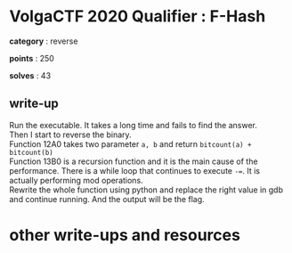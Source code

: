 # VolgaCTF 2020 Qualifier : F-Hash

**category** : reverse

**points** : 250

**solves** : 43

## write-up

Run the executable. It takes a long time and fails to find the answer.  
Then I start to reverse the binary.  
Function 12A0 takes two parameter `a, b` and return `bitcount(a) + bitcount(b)`  
Function 13B0 is a recursion function and it is the main cause of the performance. There is a while loop that continues to execute `-=`. It is actually performing mod operations.  
Rewrite the whole function using python and replace the right value in gdb and continue running. And the output will be the flag.

# other write-ups and resources
